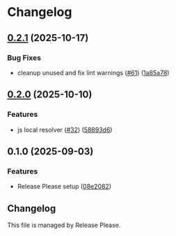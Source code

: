 # Changelog

## [0.2.1](https://github.com/fabriziodemaria/confidence-resolver-rust/compare/wasm-msg-v0.2.0...wasm-msg-v0.2.1) (2025-10-17)


### Bug Fixes

* cleanup unused and fix lint warnings ([#61](https://github.com/fabriziodemaria/confidence-resolver-rust/issues/61)) ([1a85a78](https://github.com/fabriziodemaria/confidence-resolver-rust/commit/1a85a78e57232784bada3da692088d13f9b1089c))

## [0.2.0](https://github.com/spotify/confidence-resolver-rust/compare/wasm-msg-v0.1.0...wasm-msg-v0.2.0) (2025-10-10)


### Features

* js local resolver ([#32](https://github.com/spotify/confidence-resolver-rust/issues/32)) ([58893d6](https://github.com/spotify/confidence-resolver-rust/commit/58893d6610b56b5aa6a6250db9e9bb1af506497f))

## 0.1.0 (2025-09-03)


### Features

* Release Please setup ([08e2082](https://github.com/spotify/confidence-resolver-rust/commit/08e208218918b211ac9efdbeda634a3b7f9e6e78))

## Changelog

This file is managed by Release Please.

